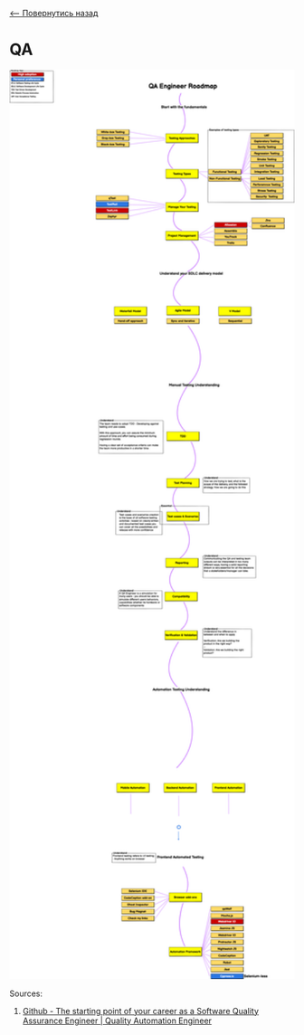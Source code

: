 [<-- Повернутись назад](../../README.md)
# QA

<img src="/assets/images/QA/Base/QA_roadmap_1.png" width="888">

Sources:
1. [Github - The starting point of your career as a Software Quality Assurance Engineer | Quality Automation Engineer](https://github.com/fityanos/awesome-quality-assurance-roadmap)
